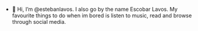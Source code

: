 - 👋 Hi, I’m @estebanlavos.
I also go by the name Escobar Lavos.
My favourite things to do when im bored is listen to music, read and browse through social media.

